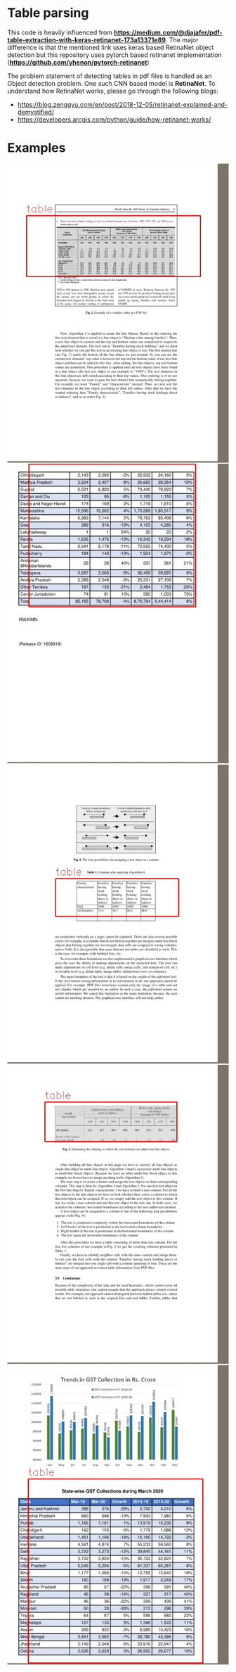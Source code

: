 # Table parsing
This code is heavily influenced from <b>https://medium.com/@djajafer/pdf-table-extraction-with-keras-retinanet-173a13371e89</b>. The major difference is that the mentioned link uses keras based RetinaNet object detection but this repository uses pytorch based retinanet implementation (<b>https://github.com/yhenon/pytorch-retinanet</b>)

The problem statement of detecting tables in pdf files is handled as an Object detection problem. One such CNN based model is <b>RetinaNet</b>. To understand how RetinaNet works, please go through the following blogs:
* https://blog.zenggyu.com/en/post/2018-12-05/retinanet-explained-and-demystified/
* https://developers.arcgis.com/python/guide/how-retinanet-works/


# Examples
![img1](https://github.com/hardiksahi/DeepLearning/blob/master/CV/Table_Parsing/pytorch-retinanet/images/10.jpg)
![img2](https://github.com/hardiksahi/DeepLearning/blob/master/CV/Table_Parsing/pytorch-retinanet/images/13.jpg)
![img4](https://github.com/hardiksahi/DeepLearning/blob/master/CV/Table_Parsing/pytorch-retinanet/images/14.jpg)
![img6](https://github.com/hardiksahi/DeepLearning/blob/master/CV/Table_Parsing/pytorch-retinanet/images/15.jpg)
![img7](https://github.com/hardiksahi/DeepLearning/blob/master/CV/Table_Parsing/pytorch-retinanet/images/5.jpg)
